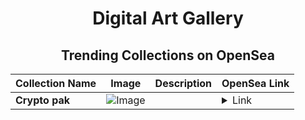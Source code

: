 <div align="center">

# Digital Art Gallery

## Trending Collections on OpenSea

| Collection Name                       | Image                                                                                     | Description                       | OpenSea Link                                                                                          |
|---------------------------------------|-------------------------------------------------------------------------------------------|-----------------------------------|--------------------------------------------------------------------------------------------------------|
| **Crypto pak** | ![Image](https://i.seadn.io/s/raw/files/6c1c06d0a83e49d271180d207b837131.png?w=500&auto=format?w=200&auto=format) |  | <details><summary>Link</summary>[Crypto pak](https://opensea.io/collection/crypto-pak-2)</details> |

</div>